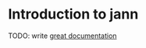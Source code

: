 # Introduction to jann

TODO: write [great documentation](http://jacobian.org/writing/what-to-write/)

